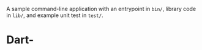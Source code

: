 A sample command-line application with an entrypoint in `bin/`, library code
in `lib/`, and example unit test in `test/`.
# Dart-
